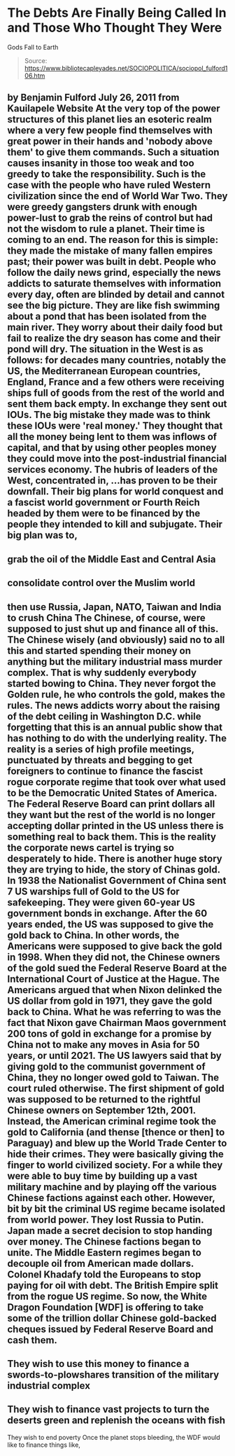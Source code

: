 # The Debts Are Finally Being Called In and Those Who Thought They Were 
Gods Fall to Earth

> Source: https://www.bibliotecapleyades.net/SOCIOPOLITICA/sociopol_fulford106.htm

by Benjamin Fulford
July 26, 2011
from
Kauilapele Website
At the very top of the power structures of this planet lies an esoteric
realm where a very few people find themselves with great power in their
hands and 'nobody above them' to give them commands.
Such a situation causes insanity in those too weak and too greedy to take
the responsibility. Such is the case with the people who have ruled Western
civilization since the end of World War Two. They were greedy gangsters
drunk with enough power-lust to grab the reins of control but had not the
wisdom to rule a planet.
Their time is coming to an end.
The reason for this is simple:
they made the mistake of many fallen empires
past; their power was built in debt.
People who follow the daily news grind,
especially the news addicts to saturate themselves with information every
day, often are blinded by detail and cannot see the big picture.
They are like fish swimming about a pond that
has been isolated from the main river. They worry about their daily food but
fail to realize the dry season has come and their pond will dry.
The situation in the West is as follows:
for decades many countries, notably the US,
the Mediterranean European countries, England, France and a few others
were receiving ships full of goods from the rest of the world and sent
them back empty. In exchange they sent out
IOUs. The big mistake they made was to
think these IOUs were 'real money.'
They thought that all the money being lent to
them was inflows of capital, and that by using other peoples money they
could move into the post-industrial financial services economy.
The hubris of leaders of the West, concentrated in,
...has proven to be their downfall.
Their big plans for world conquest and a fascist
world government or Fourth Reich headed by them were to be financed
by the people they intended to kill and subjugate.
Their big plan was to,
-
grab the oil of the Middle East and
Central Asia
-
consolidate control over the Muslim
world
-
then use Russia, Japan, NATO, Taiwan and
India to crush China
The Chinese, of course, were supposed to just
shut up and finance all of this.
The Chinese wisely (and obviously) said no to
all this and started spending their money on anything but the military
industrial mass murder complex. That is why suddenly everybody started
bowing to China.
They never forgot the Golden rule,
he who controls the gold, makes the rules.
The news addicts worry about the raising of the
debt ceiling in
Washington D.C.
while forgetting that this is an annual public show that has nothing
to do with the underlying reality.
The reality is a series of high profile
meetings, punctuated by threats and begging to get foreigners to continue to
finance the fascist rogue corporate regime that took over what used to be
the Democratic United States of America.
The
Federal Reserve Board can print dollars all they want but the
rest of the world is no longer accepting dollar printed in the US unless
there is something real to back them. This is the reality the corporate news
cartel is trying so desperately to hide.
There is another huge story they are trying to hide, the story of Chinas
gold.
In 1938 the Nationalist Government of China sent
7 US warships full of Gold to the US for safekeeping. They were given
60-year US government bonds in exchange. After the 60 years ended, the US
was supposed to give the gold back to China. In other words, the Americans
were supposed to give back the gold in 1998.
When they did not, the Chinese owners of the gold sued the Federal Reserve
Board at the International Court of Justice at the Hague.
The Americans argued that when Nixon delinked
the US dollar from gold in 1971, they gave the gold back to China. What he
was referring to was the fact that Nixon gave Chairman Maos government 200
tons of gold in exchange for a promise by China not to make any moves in
Asia for 50 years, or until 2021.
The US lawyers said that by giving gold to the
communist government of China, they no longer owed gold to Taiwan. The court
ruled otherwise.
The first shipment of gold was supposed to be returned to the rightful
Chinese owners on September 12th, 2001. Instead, the American
criminal regime took the gold to California (and thense [thence or then] to
Paraguay) and
blew up the World Trade Center to hide their crimes.
They were basically giving the finger to world
civilized society.
For a while they were able to buy time by building up a vast military
machine and by playing off the various Chinese factions against each other.
However, bit by bit the criminal US regime became isolated from world power.
They lost Russia to Putin. Japan made a secret
decision to stop handing over money. The Chinese factions began to unite.
The Middle Eastern regimes began to decouple oil
from American made dollars. Colonel Khadafy told the Europeans to stop
paying for oil with debt. The British Empire split from the rogue US regime.
So now, the White Dragon Foundation [WDF] is offering to take some of
the trillion dollar Chinese gold-backed cheques issued by Federal Reserve
Board and cash them.
-
They wish to use this money to finance a
swords-to-plowshares transition of the military industrial complex
-
They wish to finance vast projects to
turn the deserts green and replenish the oceans with fish
-
They wish to end poverty
Once the planet stops bleeding, the WDF would
like to finance things like,
